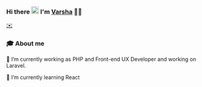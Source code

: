 ### Hi there <img src="https://github.com/TheDudeThatCode/TheDudeThatCode/raw/master/Assets/Hi.gif" style="width: 20px; display: inline-block;" data-target="animated-image.originalImage"> I'm <a href="https://www.linkedin.com/in/varshaghanghas/">Varsha</a> 👩‍💻

 <a href="mailto:varsha.ghanghas07@gmail.com">✉️</a>

### 🎓 About me

🔭 I’m currently working as PHP and Front-end UX Developer and working on Laravel.

🌱 I’m currently learning React

<!--
**varshaghanghas/varshaghanghas** is a ✨ _special_ ✨ repository because its `README.md` (this file) appears on your GitHub profile.
<a href="https://www.linkedin.com/in/varshaghanghas" target="_blank" rel="nofollow">✉️
 </a>
Here are some ideas to get you started:
- 👋
- 🔭 I’m currently working on ...
- 🌱 I’m currently learning ...
- 👯 I’m looking to collaborate on ...
- 🤔 I’m looking for help with ...
- 💬 Ask me about ...
- 📫 How to reach me: ...
- 😄 Pronouns: ...
- ⚡ Fun fact: ...
-->
